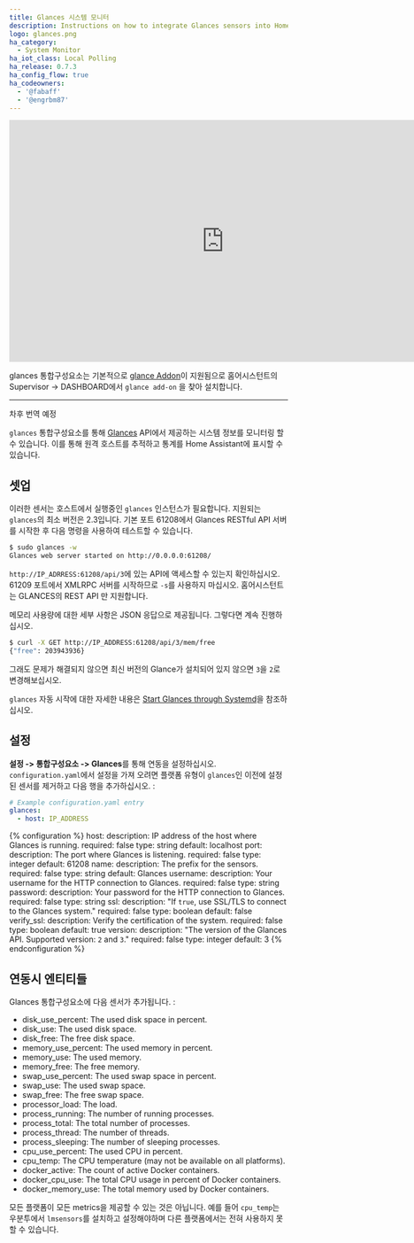 ```yaml
---
title: Glances 시스템 모니터
description: Instructions on how to integrate Glances sensors into Home Assistant.
logo: glances.png
ha_category:
  - System Monitor
ha_iot_class: Local Polling
ha_release: 0.7.3
ha_config_flow: true
ha_codeowners:
  - '@fabaff'
  - '@engrbm87'
---
```


<div class='videoWrapper'>
<iframe width="776" height="437" src="https://www.youtube.com/embed/m9qIqq104as" frameborder="0" allow="accelerometer; autoplay; encrypted-media; gyroscope; picture-in-picture" allowfullscreen></iframe>
</div>

glances 통합구성요소는 기본적으로 [glance Addon](https://github.com/hassio-addons/addon-glances)이 지원됨으로 홈어시스턴트의 Supervisor -> DASHBOARD에서 `glance add-on` 을 찾아 설치합니다. 

------------------------------------------------------------------------------------------------------------------
차후 번역 예정

`glances` 통합구성요소를 통해 [Glances](https://github.com/nicolargo/glances) API에서 제공하는 시스템 정보를 모니터링 할 수 있습니다. 이를 통해 원격 호스트를 추적하고 통계를 Home Assistant에 표시할 수 있습니다.

## 셋업

이러한 센서는 호스트에서 실행중인 `glances` 인스턴스가 필요합니다. 지원되는 `glances`의 최소 버전은 2.3입니다.
기본 포트 61208에서 Glances RESTful API 서버를 시작한 후 다음 명령을 사용하여 테스트할 수 있습니다.

```bash
$ sudo glances -w
Glances web server started on http://0.0.0.0:61208/
```

`http://IP_ADRRESS:61208/api/3`에 있는 API에 액세스할 수 있는지 확인하십시오. 61209 포트에서 XMLRPC 서버를 시작하므로 `-s`를 사용하지 마십시오. 홈어시스턴트는 GLANCES의 REST API 만 지원합니다.

메모리 사용량에 대한 세부 사항은 JSON 응답으로 제공됩니다. 그렇다면 계속 진행하십시오.

```bash
$ curl -X GET http://IP_ADDRESS:61208/api/3/mem/free
{"free": 203943936}
```

그래도 문제가 해결되지 않으면 최신 버전의 Glance가 설치되어 있지 않으면 `3`을 `2`로 변경해보십시오.

`glances` 자동 시작에 대한 자세한 내용은 [Start Glances through Systemd](https://github.com/nicolargo/glances/wiki/Start-Glances-through-Systemd)을 참조하십시오.

## 설정

**설정 -> 통합구성요소 -> Glances**를 통해 연동을 설정하십시오. `configuration.yaml`에서 설정을 가져 오려면 플랫폼 유형이 `glances`인 이전에 설정된 센서를 제거하고 다음 행을 추가하십시오. : 

```yaml
# Example configuration.yaml entry
glances:
  - host: IP_ADDRESS
```

{% configuration %}
host:
  description: IP address of the host where Glances is running.
  required: false
  type: string
  default: localhost
port:
  description: The port where Glances is listening.
  required: false
  type: integer
  default: 61208
name:
  description: The prefix for the sensors.
  required: false
  type: string
  default: Glances
username:
  description: Your username for the HTTP connection to Glances.
  required: false
  type: string
password:
  description: Your password for the HTTP connection to Glances.
  required: false
  type: string
ssl:
  description: "If `true`, use SSL/TLS to connect to the Glances system."
  required: false
  type: boolean
  default: false
verify_ssl:
  description: Verify the certification of the system.
  required: false
  type: boolean
  default: true
version:
  description: "The version of the Glances API. Supported version: `2` and `3`."
  required: false
  type: integer
  default: 3
{% endconfiguration %}

## 연동시 엔티티들

Glances 통합구성요소에 다음 센서가 추가됩니다. : 

- disk_use_percent: The used disk space in percent.
- disk_use: The used disk space.
- disk_free: The free disk space.
- memory_use_percent: The used memory in percent.
- memory_use: The used memory.
- memory_free: The free memory.
- swap_use_percent: The used swap space in percent.
- swap_use: The used swap space.
- swap_free: The free swap space.
- processor_load: The load.
- process_running: The number of running processes.
- process_total: The total number of processes.
- process_thread: The number of threads.
- process_sleeping: The number of sleeping processes.
- cpu_use_percent: The used CPU in percent.
- cpu_temp: The CPU temperature (may not be available on all platforms).
- docker_active: The count of active Docker containers.
- docker_cpu_use: The total CPU usage in percent of Docker containers.
- docker_memory_use: The total memory used by Docker containers.

모든 플랫폼이 모든 metrics을 제공할 수 있는 것은 아닙니다. 예를 들어 `cpu_temp`는 우분투에서 `lmsensors`를 설치하고 설정해야하며 다른 플랫폼에서는 전혀 사용하지 못할 수 있습니다.